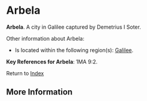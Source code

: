 # Arbela
**Arbela**. 
A city in Galilee captured by Demetrius I Soter. 




Other information about Arbela:


* Is located within the following region(s): 
[Galilee](Galilee.md). 




**Key References for Arbela**: 
1MA 9:2. 






Return to [Index](00-Index.md)

## More Information


